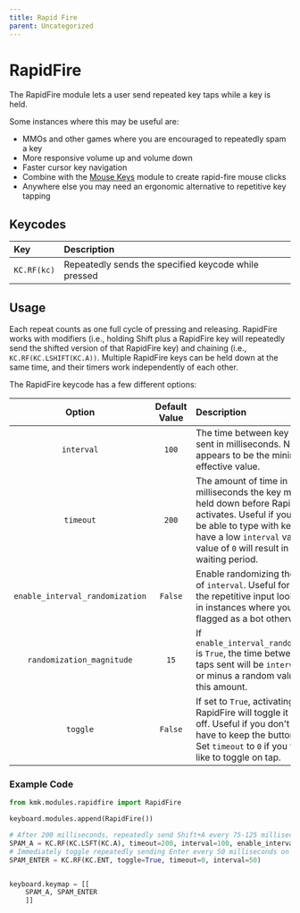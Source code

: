 ```yaml
---
title: Rapid Fire
parent: Uncategorized
---
```


# RapidFire

The RapidFire module lets a user send repeated key taps while a key is held.

Some instances where this may be useful are:

- MMOs and other games where you are encouraged to repeatedly spam a key
- More responsive volume up and volume down
- Faster cursor key navigation
- Combine with the [Mouse Keys](mouse_keys.md) module to create rapid-fire mouse clicks
- Anywhere else you may need an ergonomic alternative to repetitive key tapping

## Keycodes

| Key         | Description                                          |
| :---------- | :--------------------------------------------------- |
| `KC.RF(kc)` | Repeatedly sends the specified keycode while pressed |

## Usage

Each repeat counts as one full cycle of pressing and releasing. RapidFire works with modifiers (i.e., holding Shift plus a RapidFire key will repeatedly send the shifted version of that RapidFire key) and chaining (i.e., `KC.RF(KC.LSHIFT(KC.A))`. Multiple RapidFire keys can be held down at the same time, and their timers work independently of each other.

The RapidFire keycode has a few different options:

|             Option              | Default Value | Description                                                                                                                                                                                                                 |
| :-----------------------------: | :-----------: | :-------------------------------------------------------------------------------------------------------------------------------------------------------------------------------------------------------------------------- |
|           `interval`            |     `100`     | The time between key taps sent in milliseconds. Note: `10` appears to be the minimum effective value.                                                                                                                       |
|            `timeout`            |     `200`     | The amount of time in milliseconds the key must be held down before RapidFire activates. Useful if you want to be able to type with keys that have a low `interval` value. A value of `0` will result in no waiting period. |
| `enable_interval_randomization` |    `False`    | Enable randomizing the value of `interval`. Useful for making the repetitive input look human in instances where you may be flagged as a bot otherwise.                                                                     |
|    `randomization_magnitude`    |     `15`      | If `enable_interval_randomization` is `True`, the time between key taps sent will be `interval` plus or minus a random value up to this amount.                                                                             |
|            `toggle`             |    `False`    | If set to `True`, activating RapidFire will toggle it on or off. Useful if you don't want to have to keep the button held. Set `timeout` to `0` if you would like to toggle on tap.                                         |

### Example Code

```python
from kmk.modules.rapidfire import RapidFire

keyboard.modules.append(RapidFire())

# After 200 milliseconds, repeatedly send Shift+A every 75-125 milliseconds while the button is held
SPAM_A = KC.RF(KC.LSFT(KC.A), timeout=200, interval=100, enable_interval_randomization=True, randomization_magnitude=25)
# Immediately toggle repeatedly sending Enter every 50 milliseconds on tap
SPAM_ENTER = KC.RF(KC.ENT, toggle=True, timeout=0, interval=50)


keyboard.keymap = [[
    SPAM_A, SPAM_ENTER
    ]]

```
